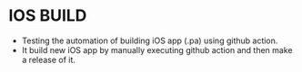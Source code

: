 # IOS BUILD
- Testing the automation of building iOS app (.pa) using github action.
- It build new iOS app by manually executing github action and then make a release of it.
